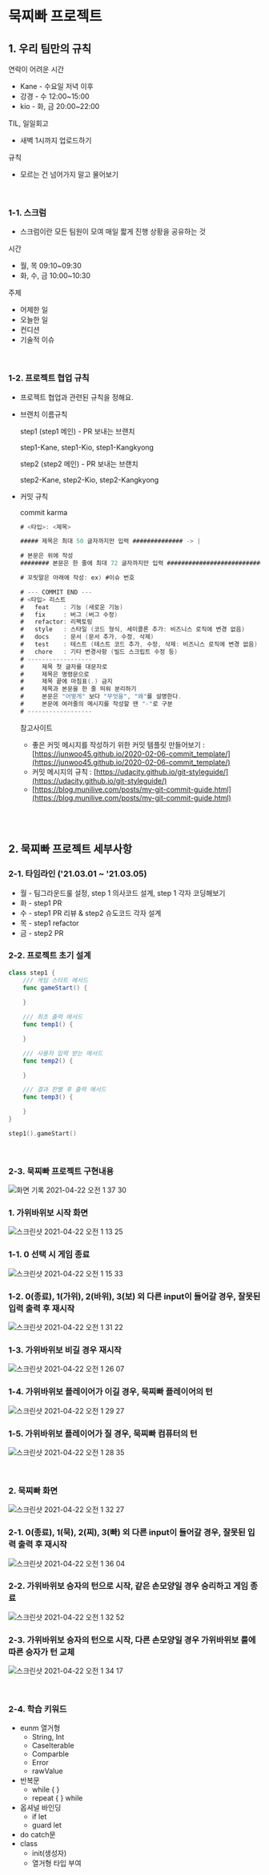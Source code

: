 
# 묵찌빠 프로젝트

## 1. 우리 팀만의 규칙

연락이 어려운 시간
- Kane - 수요일 저녁 이후
- 강경 - 수 12:00~15:00
- kio - 화, 금 20:00~22:00

TIL, 일일회고
- 새벽 1시까지 업로드하기

규칙
- 모르는 건 넘어가지 말고 물어보기

<br>

### 1-1. 스크럼

- 스크럼이란 모든 팀원이 모여 매일 짧게 진행 상황을 공유하는 것

시간

- 월, 목 09:10~09:30
- 화, 수, 금 10:00~10:30

주제

- 어제한 일
- 오늘한 일
- 컨디션
- 기술적 이슈

<br>

### 1-2. 프로젝트 협업 규칙

- 프로젝트 협업과 관련된 규칙을 정해요.
- 브랜치 이름규칙

    step1 (step1 메인) - PR 보내는 브랜치

    step1-Kane, step1-Kio, step1-Kangkyong

    step2 (step2 메인) - PR 보내는 브랜치

    step2-Kane, step2-Kio, step2-Kangkyong

- 커밋 규칙

    commit karma

    ```swift
    # <타입>: <제목>

    ##### 제목은 최대 50 글자까지만 입력 ############## -> |

    # 본문은 위에 작성
    ######## 본문은 한 줄에 최대 72 글자까지만 입력 ########################### -> |

    # 꼬릿말은 아래에 작성: ex) #이슈 번호

    # --- COMMIT END ---
    # <타입> 리스트
    #   feat    : 기능 (새로운 기능)
    #   fix     : 버그 (버그 수정)
    #   refactor: 리팩토링
    #   style   : 스타일 (코드 형식, 세미콜론 추가: 비즈니스 로직에 변경 없음)
    #   docs    : 문서 (문서 추가, 수정, 삭제)
    #   test    : 테스트 (테스트 코드 추가, 수정, 삭제: 비즈니스 로직에 변경 없음)
    #   chore   : 기타 변경사항 (빌드 스크립트 수정 등)
    # ------------------
    #     제목 첫 글자를 대문자로
    #     제목은 명령문으로
    #     제목 끝에 마침표(.) 금지
    #     제목과 본문을 한 줄 띄워 분리하기
    #     본문은 "어떻게" 보다 "무엇을", "왜"를 설명한다.
    #     본문에 여러줄의 메시지를 작성할 땐 "-"로 구분
    # ------------------
    ```

    참고사이트

    - 좋은 커밋 메시지를 작성하기 위한 커밋 템플릿 만들어보기 : [https://junwoo45.github.io/2020-02-06-commit_template/](https://junwoo45.github.io/2020-02-06-commit_template/)
    - 커밋 메시지의 규칙 : [https://udacity.github.io/git-styleguide/](https://udacity.github.io/git-styleguide/)
    - [https://blog.munilive.com/posts/my-git-commit-guide.html](https://blog.munilive.com/posts/my-git-commit-guide.html)

<br>
<br>

## 2. 묵찌빠 프로젝트 세부사항
### 2-1. 타임라인 ('21.03.01 ~ '21.03.05)

- 월 - 팀그라운드룰 설정, step 1 의사코드 설계, step 1 각자 코딩해보기
- 화 - step1 PR
- 수 - step1 PR 리뷰 & step2 슈도코드 각자 설계
- 목 - step1 refactor
- 금 - step2 PR
### 2-2. 프로젝트 초기 설계

```swift
class step1 {
	/// 게임 스타트 메서드
	func gameStart() {
	
	}

	/// 최초 출력 메서드
	func temp1() {

	}

	/// 사용자 입력 받는 메서드
	func temp2() {

	}

	/// 결과 판별 후 출력 메서드
	func temp3() {

	}
}

step1().gameStart()
```

<br>

### 2-3. 묵찌빠 프로젝트 구현내용
![화면 기록 2021-04-22 오전 1 37 30](https://user-images.githubusercontent.com/65153742/115589986-6f2b2b80-a30b-11eb-850a-58bc74ed52b4.gif)
### 1. 가위바위보 시작 화면
![스크린샷 2021-04-22 오전 1 13 25](https://user-images.githubusercontent.com/65153742/115586881-fecedb00-a307-11eb-83f1-30d692a4fd86.png)
### 1-1. 0 선택 시 게임 종료   
![스크린샷 2021-04-22 오전 1 15 33](https://user-images.githubusercontent.com/65153742/115587117-405f8600-a308-11eb-8cf2-3c910d1d8c34.png)
### 1-2. 0(종료), 1(가위), 2(바위), 3(보) 외 다른 input이 들어갈 경우, 잘못된 입력 출력 후 재시작
![스크린샷 2021-04-22 오전 1 31 22](https://user-images.githubusercontent.com/65153742/115589133-756cd800-a30a-11eb-9153-cece70a9776e.png)
### 1-3. 가위바위보 비길 경우 재시작
![스크린샷 2021-04-22 오전 1 26 07](https://user-images.githubusercontent.com/65153742/115588449-bd3f2f80-a309-11eb-8727-df157107c336.png)
### 1-4. 가위바위보 플레이어가 이길 경우, 묵찌빠 플레이어의 턴
![스크린샷 2021-04-22 오전 1 29 27](https://user-images.githubusercontent.com/65153742/115588895-30e13c80-a30a-11eb-940c-41d7001bdeb8.png)
### 1-5. 가위바위보 플레이어가 질 경우, 묵찌빠 컴퓨터의 턴
![스크린샷 2021-04-22 오전 1 28 35](https://user-images.githubusercontent.com/65153742/115588785-127b4100-a30a-11eb-8612-2476a2cf5ae3.png)

<br>

### 2. 묵찌빠 화면
![스크린샷 2021-04-22 오전 1 32 27](https://user-images.githubusercontent.com/65153742/115589265-9b927800-a30a-11eb-85ac-88720a3f5ceb.png)
### 2-1. 0(종료), 1(묵), 2(찌), 3(빠) 외 다른 input이 들어갈 경우, 잘못된 입력 출력 후 재시작
![스크린샷 2021-04-22 오전 1 36 04](https://user-images.githubusercontent.com/65153742/115589687-1d82a100-a30b-11eb-8ad9-8853228ed7f1.png)
### 2-2. 가위바위보 승자의 턴으로 시작, 같은 손모양일 경우 승리하고 게임 종료
![스크린샷 2021-04-22 오전 1 32 52](https://user-images.githubusercontent.com/65153742/115589331-a9e09400-a30a-11eb-9512-4f7ceca10a00.png)
### 2-3. 가위바위보 승자의 턴으로 시작, 다른 손모양일 경우 가위바위보 룰에 따른 승자가 턴 교체
![스크린샷 2021-04-22 오전 1 34 17](https://user-images.githubusercontent.com/65153742/115589488-dd232300-a30a-11eb-8954-843930e6392c.png)

<br>

### 2-4. 학습 키워드

- eunm 열거형
	- String, Int
	- CaseIterable
	- Comparble
	- Error
	- rawValue
- 반복문
	- while { }
	- repeat { } while
- 옵셔널 바인딩
	- if let
	- guard let
- do catch문
- class
	- init(생성자)
	- 열거형 타입 부여
